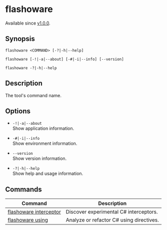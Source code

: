 # flashoware

Available since [v1.0.0].

## Synopsis
```console
flashoware <COMMAND> [-?|-h|--help]

flashoware [-!|-a|--about] [-#|-i|--info] [--version]

flashoware -?|-h|--help
```

## Description

The tool's command name.

## Options

- `-!|-a|--about`  
Show application information.

- `-#|-i|--info`  
Show environment information.

- `--version`  
Show version information.

- `-?|-h|--help`  
Show help and usage information.

## Commands

| Command | Description |
| --- | --- |
| [flashoware interceptor](./flashoware-interceptor.md) | Discover experimental C# interceptors. |
| [flashoware using](./flashoware-using.md) | Analyze or refactor C# using directives. |

[v1.0.0]: ../CHANGELOG.md#vNext
